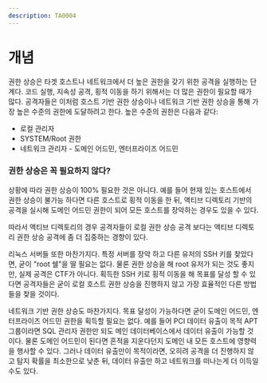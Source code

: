 ```yaml
---
description: TA0004
---
```


# 개념

권한 상승은 타겟 호스트나 네트워크에서 더 높은 권한을 갖기 위한 공격을 실행하는 단계다. 코드 실행, 지속성 공격, 횡적 이동을 하기 위해서는 더 많은 권한이 필요할 때가 많다. 공격자들은 이처럼 호스트 기반 권한 상승이나 네트워크 기반 권한 상승을 통해 가장 높은 수준의 권한에 도달하려고 한다. 높은 수준의 권한은 다음과 같다:&#x20;

* 로컬 관리자&#x20;
* SYSTEM/Root 권한&#x20;
* 네트워크 관리자 - 도메인 어드민, 엔터프라이즈 어드민&#x20;

### 권한 상승은 꼭 필요하지 않다?&#x20;

상황에 따라 권한 상승이 100% 필요한 것은 아니다. 예를 들어 현재 있는 호스트에서 권한 상승이 불가능 하다면 다른 호스트로 횡적 이동을 한 뒤, 액티브 디렉토리 기반의 공격을 실시해 도메인 어드민 권한이 되어 모든 호스트를 장악하는 경우도 있을 수 있다.&#x20;

따라서 액티브 디렉토리의 경우 공격자들이 로컬 권한 상승 공격 보다는 액티브 디렉토리 권한 상승 공격에 좀 더 집중하는 경향이 있다. &#x20;

리눅스 서버들 또한 마찬가지다. 특정 서버를 장악 하고 다른 유저의 SSH 키를 찾았다면, 굳이 "root 쉘"을 딸 필요는 없다. 물론 권한 상승을 해 root 유저가 되는 것도 좋지만, 실제 공격은 CTF가 아니다. 획득한 SSH 키로 횡적 이동을 해 목표를 달성 할 수 있다면 공격자들은 굳이 로컬 호스트 권한 상승을 진행하지 않고 가장 효율적인 다른 방법들을 찾을 것이다.&#x20;

네트워크 기반 권한 상승도 마찬가지다. 목표 달성이 가능하다면 굳이 도메인 어드민, 엔터프라이즈 어드민 권한을 획득할 필요는 없다. 예를 들어 PCI 데이터 유출이 목적 APT 그룹이라면 SQL 관리자 권한만 되도 메인 데이터베이스에서 데이터 유출이 가능할 것이다. 물론 도메인 어드민이 된다면 흔적을 지운다던지 도메인 내 모든 호스트에 영향력을 행사할 수 있다. 그러나 데이터 유출만이 목적이라면, 오히려 공격을 더 진행하지 않고 탐지 확률을 최소한으로 낮춘 뒤, 데이터 유출만 하고 네트워크를 떠나는게 더 이득일 수도 있다.&#x20;
